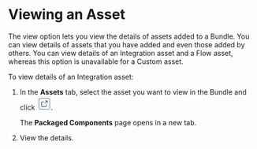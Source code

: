 
# Viewing an Asset

<head>
  <meta name="guidename" content="Bundles"/>
  <meta name="context" content="a3937e27-e86b-4276-9d85-66d104723073"/>
</head>

The view option lets you view the details of assets added to a Bundle. You can view details of assets that you have added and even those added by others. You can view details of an Integration asset and a Flow asset, whereas this option is unavailable for a Custom asset.

To view details of an Integration asset:
1. In the **Assets** tab, select the asset you want to view in the Bundle and click ![](Images/img_bundles_view_icon.png).

    The **Packaged Components** page opens in a new tab. 

2. View the details. 

